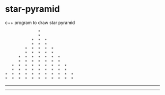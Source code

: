 # star-pyramid
 c++ program to draw star pyramid 
 

                   *
                   *
                *  *  *
                *  *  *
             *  *  *  *  *
             *  *  *  *  *
          *  *  *  *  *  *  *
          *  *  *  *  *  *  *
       *  *  *  *  *  *  *  *  *
       *  *  *  *  *  *  *  *  *
    *  *  *  *  *  *  *  *  *  *  *
    *  *  *  *  *  *  *  *  *  *  *
 *  *  *  *  *  *  *  *  *  *  *  *  *
 *  *  *  *  *  *  *  *  *  *  *  *  *  